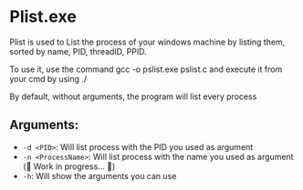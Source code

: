 # Plist.exe

Plist is used to List the process of your windows machine by listing them,  sorted by name, PID, threadID, PPID.

To use it, use the command gcc -o pslist.exe pslist.c and execute it from your cmd by using ./<PATH TO THE EXE>

By default, without arguments, the program will list every process

## Arguments:
* `-d <PID>`: Will list process with the PID you used as argument
* `-n <ProcessName>`: Will list process with the name you used as argument (🚧 Work in progress... 🚧)
* `-h`: Will show the arguments you can use 
